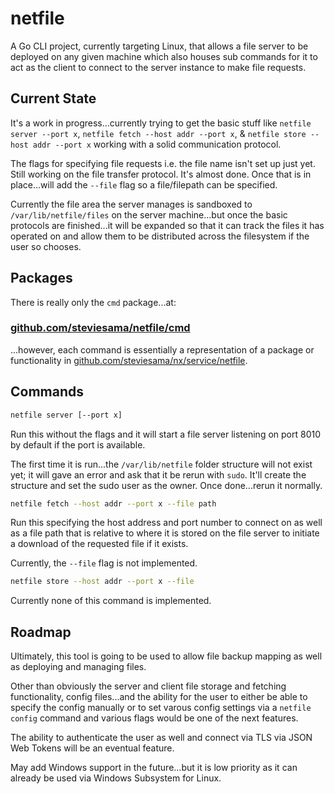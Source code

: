 # netfile

A Go CLI project, currently targeting Linux, that allows a file server to be deployed on any given machine which also houses sub commands for it to act as the client to connect to the server instance to make file requests.

## Current State

It's a work in progress...currently trying to get the basic stuff like `netfile server --port x`, `netfile fetch --host addr --port x`, & `netfile store --host addr --port x` working with a solid communication protocol.

The flags for specifying file requests i.e. the file name isn't set up just yet. Still working on the file transfer protocol. It's almost done. Once that is in place...will add the `--file` flag so a file/filepath can be specified.

Currently the file area the server manages is sandboxed to `/var/lib/netfile/files` on the server machine...but once the basic protocols are finished...it will be expanded so that it can track the files it has operated on and allow them to be distributed across the filesystem if the user so chooses.

## Packages

There is really only the `cmd` package...at:

### [github.com/steviesama/netfile/cmd](https://github.com/steviesama/netfile/tree/master/cmd)

...however, each command is essentially a representation of a package or functionality in [github.com/steviesama/nx/service/netfile](https://github.com/steviesama/nx/blob/master/service/netfile).

## Commands

```bash
netfile server [--port x]
```

Run this without the flags and it will start a file server listening on port 8010 by default if the port is available.

The first time it is run...the `/var/lib/netfile` folder structure will not exist yet; it will gave an error and ask that it be rerun with `sudo`. It'll create the structure and set the sudo user as the owner. Once done...rerun it normally.

```bash
netfile fetch --host addr --port x --file path
```

Run this specifying the host address and port number to connect on as well as a file path that is relative to where it is stored on the file server to initiate a download of the requested file if it exists.

Currently, the `--file` flag is not implemented.


```bash
netfile store --host addr --port x --file
```

Currently none of this command is implemented.

## Roadmap

Ultimately, this tool is going to be used to allow file backup mapping as well as deploying and managing files.

Other than obviously the server and client file storage and fetching functionality, config files...and the ability for the user to either be able to specify the config manually or to set varous config settings via a `netfile config` command and various flags would be one of the next features.

The ability to authenticate the user as well and connect via TLS via JSON Web Tokens will be an eventual feature.

May add Windows support in the future...but it is low priority as it can already be used via Windows Subsystem for Linux.
